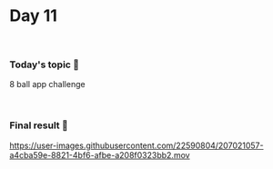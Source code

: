 # Day 11

&nbsp;

### Today's topic 🎯
8 ball app challenge

&nbsp;

### Final result 🎉
https://user-images.githubusercontent.com/22590804/207021057-a4cba59e-8821-4bf6-afbe-a208f0323bb2.mov
